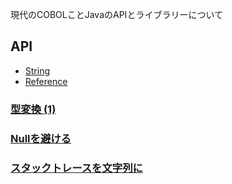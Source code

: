 
現代のCOBOLことJavaのAPIとライブラリーについて

## API
* [String](api/string.html)
* [Reference](api/reference.html)

### [型変換 (1)](api/convert.html)

### [Nullを避ける](null.html)

### [スタックトレースを文字列に](cookbook/stacktrace.html)
